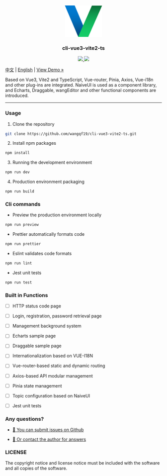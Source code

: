 <p align="center">
  <img src="docs/logo.png" alt="Logo" width="120" height="auto">
</p>

<h3 align="center">cli-vue3-vite2-ts</h3>

<p align="center">
  <a href="">
    <img src="https://img.shields.io/github/license/wangqf19/cli-vue3-vite2-ts">
  </a>
  <a href="https://www.npmjs.com/package/cli-vue3-vite2-ts">
    <img src="https://img.shields.io/npm/v/cli-vue3-vite2-ts">
  </a>
  <br>
</p>


[中文](/README.zh.md) | [English](/README.md) | [View Demo »](https://github.com/wangqf19/cli-vue3-vite2-ts/docs/)

Based on Vue3, Vite2 and TypeScript, Vue-router, Pinia, Axios, Vue-i18n and other plug-ins are integrated. NaiveUI is used as a component library, and Echarts, Draggable, wangEditor and other functional components are introduced.

-----------
 
### Usage

1. Clone the repository

```sh
git clone https://github.com/wangqf19/cli-vue3-vite2-ts.git
```

2. Install npm packages
   
```sh
npm install
```

3. Running the development environment

```sh
npm run dev
```

4. Production environment packaging

```sh
npm run build
```

### Cli commands

- Preview the production environment locally

```sh
npm run preview
```

- Prettier automatically formats code

```sh
npm run prettier
```

- Eslint validates code formats

```sh
npm run lint
```

- Jest unit tests

```sh
npm run test
```

### Built in Functions

- [ ] HTTP status code page  
- [ ] Login, registration, password retrieval page
- [ ] Management background system
- [ ] Echarts sample  page  
- [ ] Draggable sample page  
- [ ] Internationalization based on VUE-I18N
- [ ] Vue-router-based static and dynamic routing
- [ ] Axios-based API modular management  
- [ ] Pinia state management
- [ ] Topic configuration based on NaiveUI  
- [ ] Jest unit tests  



### Any questions?

- [🧩 You can submit issues on Github](https://github.com/wangqf19/cli-vue3-vite2-ts/issues)

- <a href="mailto:wangqf19@189.cn">📮 Or contact the author for answers</a>

### LICENSE

The copyright notice and license notice must be included with the software and all copies of the software.  
